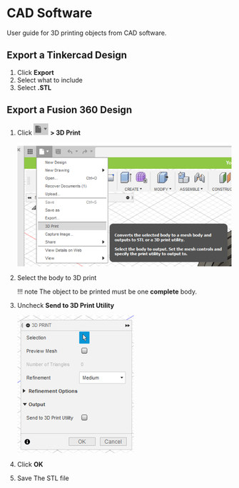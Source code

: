 # CAD Software

User guide for 3D printing objects from CAD software.

## Export a Tinkercad Design

1. Click **Export**
2. Select what to include
3. Select **.STL**

## Export a Fusion 360 Design

1. Click ![fusion360 files](images/fusion360-fileicon.png) **> 3D Print**

    ![fusion360 file menu](images/fusion360-filemenu.png)

2. Select the body to 3D print

    !!! note
        The object to be printed must be one **complete** body.

4. Uncheck **Send to 3D Print Utility**

    ![fusion 360 print dialog](images/fusion360-3dprintdialog.png)

5. Click **OK**
6. Save The STL file
